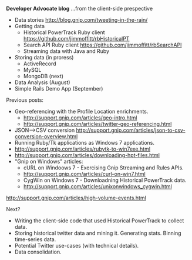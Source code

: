 __Developer Advocate blog__ ...from the client-side prespective

* Data stories http://blog.gnip.com/tweeting-in-the-rain/
* Getting data
     *   Historical PowerTrack Ruby client https://github.com/jimmoffitt/rbHistoricalPT
     *   Search API Ruby client https://github.com/jimmoffitt/rbSearchAPI
     *   Streaming data with Java and Ruby 
* Storing data (in proress)
     *   ActiveRecord  
     *   MySQL
     *   MongoDB (next)
* Data Analysis (August)
* Simple Rails Demo App (September)

Previous posts:
- Geo-referencing with the Profile Location enrichments. 
     - http://support.gnip.com/articles/geo-intro.html
     - http://support.gnip.com/articles/twitter-geo-referencing.html
- JSON-->CSV conversion http://support.gnip.com/articles/json-to-csv-conversion-overview.html
- Running Ruby/Tk applications as Windows 7 applications. 
- http://support.gnip.com/articles/rubytk-to-win7exe.html
- http://support.gnip.com/articles/downloading-hpt-files.html
- "Gnip on Windows" articles:
     - cURL on Windoows 7 - Exercising Gnip Streaming and Rules APIs.
     - http://support.gnip.com/articles/curl-on-win7.html
     - CygWin on Windows 7 - Downloadning Historical PowerTrack data.
     - http://support.gnip.com/articles/unixonwindows_cygwin.html

http://support.gnip.com/articles/high-volume-events.html

Next?

- Writing the client-side code that used Historical PowerTrack to collect data.
- Storing historical twitter data and mining it.  Generating stats.  Binning time-series data.
- Potential Twitter use-cases (with technical details).
- Data consolidation.
